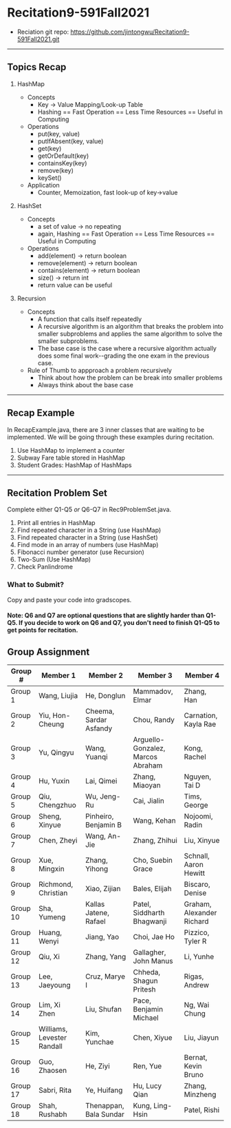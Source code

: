 # Recitation9-591Fall2021
* Reciation git repo: https://github.com/jintongwu/Recitation9-591Fall2021.git
---
## Topics Recap
1. HashMap
    * Concepts
        * Key -> Value Mapping/Look-up Table
        * Hashing == Fast Operation == Less Time Resources == Useful in Computing
    * Operations
        * put(key, value)
        * putIfAbsent(key, value)
        * get(key)
        * getOrDefault(key)
        * containsKey(key)
        * remove(key)
        * keySet()
    * Application 
        * Counter, Memoization, fast look-up of key->value

2. HashSet 
    * Concepts
        * a set of value -> no repeating
        * again, Hashing == Fast Operation == Less Time Resources == Useful in Computing
    * Operations
        * add(element) -> return boolean
        * remove(element) -> return boolean
        * contains(element) -> return boolean
        * size() -> return int
        * return value can be useful

3. Recursion
    * Concepts
        * A function that calls itself repeatedly
        * A recursive algorithm is an algorithm that breaks the problem into smaller subproblems and applies the same algorithm to solve the smaller subproblems.
        * The base case is the case where a recursive algorithm actually does some final work--grading the one exam in the previous case.
    * Rule of Thumb to appproach a problem recursively
        * Think about how the problem can be break into smaller problems
        * Always think about the base case

---
## Recap Example
In RecapExample.java, there are 3 inner classes that are waiting to be implemented. We will be going through these examples during recitation.

1. Use HashMap to implement a counter
2. Subway Fare table stored in HashMap
3. Student Grades: HashMap of HashMaps

---
## Recitation Problem Set
Complete either Q1-Q5 *or* Q6-Q7 in Rec9ProblemSet.java. 

1. Print all entries in HashMap
2. Find repeated character in a String (use HashMap)
3. Find repeated character in a String (use HashSet)
4. Find mode in an array of numbers (use HashMap)
5. Fibonacci number generator (use Recursion)
6. Two-Sum (Use HashMap)
7. Check Panlindrome

### What to Submit?
Copy and paste your code into gradscopes.
#### Note: Q6 and Q7 are optional questions that are slightly harder than Q1-Q5. If you decide to work on Q6 and Q7, you don't need to finish Q1-Q5 to get points for recitation.

## Group Assignment
Group # | Member 1 | Member 2 | Member 3 | Member 4
--------|----------|----------|----------|---------
Group 1 | Wang, Liujia | He, Donglun | Mammadov, Elmar | Zhang, Han
Group 2 | Yiu, Hon-Cheung | Cheema, Sardar Asfandy | Chou, Randy| Carnation, Kayla Rae
Group 3 | Yu, Qingyu | Wang, Yuanqi | Arguello-Gonzalez, Marcos Abraham | Kong, Rachel
Group 4 | Hu, Yuxin | Lai, Qimei | Zhang, Miaoyan | Nguyen, Tai D
Group 5 | Qiu, Chengzhuo | Wu, Jeng-Ru | Cai, Jialin | Tims, George
Group 6 | Sheng, Xinyue | Pinheiro, Benjamin B | Wang, Kehan | Nojoomi, Radin
Group 7 | Chen, Zheyi | Wang, An-Jie | Zhang, Zhihui | Liu, Xinyue
Group 8 | Xue, Mingxin | Zhang, Yihong | Cho, Suebin Grace | Schnall, Aaron Hewitt
Group 9 | Richmond, Christian | Xiao, Zijian | Bales, Elijah | Biscaro, Denise
Group 10 | Sha, Yumeng | Kallas Jatene, Rafael | Patel, Siddharth Bhagwanji | Graham, Alexander Richard
Group 11 | Huang, Wenyi | Jiang, Yao | Choi, Jae Ho | Pizzico, Tyler R
Group 12 | Qiu, Xi | Zhang, Yang | Gallagher, John Manus | Li, Yunhe
Group 13 | Lee, Jaeyoung | Cruz, Marye I| Chheda, Shagun Pritesh | Rigas, Andrew
Group 14 | Lim, Xi Zhen | Liu, Shufan | Pace, Benjamin Michael | Ng, Wai Chung
Group 15 | Williams, Levester Randall | Kim, Yunchae | Chen, Xiyue | Liu, Jiayun
Group 16 | Guo, Zhaosen | He, Ziyi | Ren, Yue | Bernat, Kevin Bruno
Group 17 | Sabri, Rita | Ye, Huifang | Hu, Lucy Qian | Zhang, Minzheng
Group 18 | Shah, Rushabh | Thenappan, Bala Sundar | Kung, Ling-Hsin | Patel, Rishi

